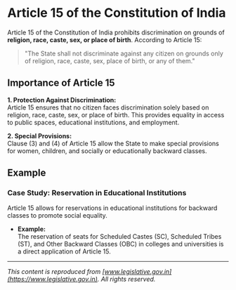 # Article 15 of the Constitution of India

Article 15 of the Constitution of India prohibits discrimination on grounds of **religion, race, caste, sex, or place of birth**. According to Article 15:

> "The State shall not discriminate against any citizen on grounds only of religion, race, caste, sex, place of birth, or any of them."

## Importance of Article 15

**1. Protection Against Discrimination:**  
Article 15 ensures that no citizen faces discrimination solely based on religion, race, caste, sex, or place of birth. This provides equality in access to public spaces, educational institutions, and employment.

**2. Special Provisions:**  
Clause (3) and (4) of Article 15 allow the State to make special provisions for women, children, and socially or educationally backward classes.

## Example

### Case Study: **Reservation in Educational Institutions**

Article 15 allows for reservations in educational institutions for backward classes to promote social equality.

* **Example:**  
  The reservation of seats for Scheduled Castes (SC), Scheduled Tribes (ST), and Other Backward Classes (OBC) in colleges and universities is a direct application of Article 15.

---

*This content is reproduced from [www.legislative.gov.in](https://www.legislative.gov.in). All rights reserved.*
